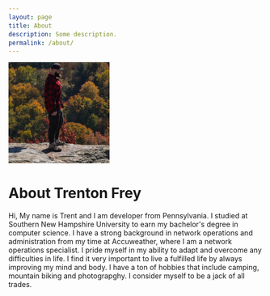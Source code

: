 ```yaml
---
layout: page
title: About
description: Some description.
permalink: /about/
---
```


<img class="img-rounded" src="/assets/img/uploads/profile.png" alt="Trent" width="200">










# About Trenton Frey

Hi, My name is Trent and I am developer from Pennsylvania. I studied at Southern New Hampshire University to earn my bachelor's degree in computer science. I have a strong background in network operations and administration from my time at Accuweather, where I am a network operations specialist. I pride myself in my ability to adapt and overcome any difficulties in life. I find it very important to live a fulfilled life by always improving my mind and body. I have a ton of hobbies that include camping, mountain biking and photograpghy. I consider myself to be a jack of all trades. 
